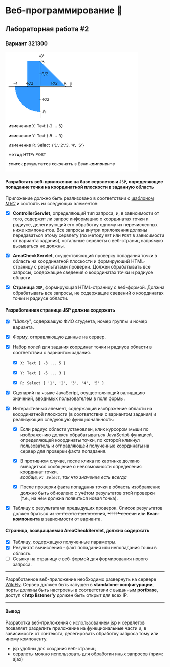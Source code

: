 # Веб-программирование 🍻

## Лабораторная работа #2

### Вариант 321300

![area](img/areas.png)

#### Разработать веб-приложение на базе сервлетов и `JSP`, определяющее попадание точки на координатной плоскости в заданную область

Приложение должно быть реализовано в соответствии с [шаблоном *MVC*](https://en.wikipedia.org/wiki/Model%E2%80%93view%E2%80%93controller) и состоять из следующих элементов:

- [x] **ControllerServlet**, определяющий тип запроса, и, в зависимости от того, содержит ли запрос информацию о координатах точки и радиусе, делегирующий его обработку одному из перечисленных ниже компонентов. Все запросы внутри приложения должны передаваться этому сервлету (по методу `GET` или `POST` в зависимости от варианта задания), остальные сервлеты с веб-страниц напрямую вызываться не должны.

- [x] **AreaCheckServlet**, осуществляющий проверку попадания точки в область на координатной плоскости и формирующий HTML-страницу с результатами проверки. Должен обрабатывать все запросы, содержащие сведения о координатах точки и радиусе области.

- [x] **Страница `JSP`**, формирующая HTML-страницу с веб-формой. Должна обрабатывать все запросы, не содержащие сведений о координатах точки и радиусе области.

#### Разработанная страница JSP должна содержать

- [x] "*Шапку*", содержащую ФИО студента, номер группы и номер варианта.

- [x] Форму, отправляющую данные на сервер.

- [x] Набор полей для задания координат точки и радиуса области в соответствии с вариантом задания.

  - [x] `X: Text { -3 ... 5 }`

  - [x] `Y: Text { -5 ... 3 }`

  - [x] `R: Select { '1', '2', '3', '4', '5' }`

- [x] Сценарий на языке JavaScript, осуществляющий валидацию значений, вводимых пользователем в поля формы.

- [x] Интерактивный элемент, содержащий изображение области на координатной плоскости (в соответствии с вариантом задания) и реализующий следующую функциональность:

  - [x] Если радиус области установлен, клик курсором мыши по изображению должен обрабатываться JavaScript-функцией, определяющей координаты точки, по которой кликнул пользователь и отправляющей полученные координаты на сервер для проверки факта попадания.

  - [x] В противном случае, после клика по картинке должно выводиться сообщение о невозможности определения координат точки. \
  *вообще, `R: Select`, так что значение есть всегда*

  - [x] После проверки факта попадания точки в область изображение должно быть обновлено с учётом результатов этой проверки (т.е., на нём должна появиться новая точка).

- [x] Таблицу с результатами предыдущих проверок. Список результатов должен браться из ~~контекста приложения~~, ~~HTTP-сессии~~ или **Bean-компонента** в зависимости от варианта.

#### Страница, возвращаемая AreaCheckServlet, должна содержать

- [x] Таблицу, содержащую полученные параметры.
- [x] Результат вычислений - факт попадания или непопадания точки в область.
- [ ] Ссылку на страницу с веб-формой для формирования нового запроса.

---

Разработанное веб-приложение необходимо развернуть на сервере [WildFly](https://wildfly.org/). Сервер должен быть запущен в **standalone-конфигурации**, порты должны быть настроены в соответствии с выданным **portbase**, доступ к **http listener'у** должен быть открыт для всех IP.

---

#### Вывод

Разработка веб-приложения с ислользованием jsp и сервлетов позваляет разделить приложение на функциональные части и, в зависимости от контекста, делегировать обработку запроса тому или иному компоненту.

- jsp удобны для создания веб-страниц
- сервлеты можно использовать для обработки иных запросов (прим: ajax)
